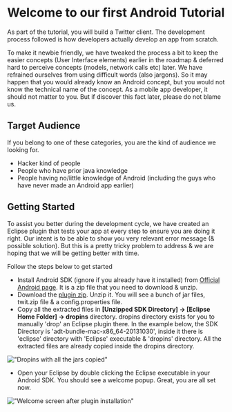 # Welcome to our first Android Tutorial

As part of the tutorial, you will build a Twitter client. The development process followed is how developers actually develop an app from scratch. 

To make it newbie friendly, we have tweaked the process a bit to keep the easier concepts (User Interface elements) earlier in the roadmap & deferred hard to perceive concepts (models, network calls etc) later. We have refrained ourselves from using difficult words (also jargons). So it may happen that you would already know an Android concept, but you would not know the technical name of the concept. 
As a mobile app developer, it should not matter to you. But if discover this fact later, please do not blame us. 

## Target Audience

If you belong to one of these categories, you are the kind of audience we looking for.

* Hacker kind of people
* People who have prior java knowledge
* People having no/little knowledge of Android (including the guys who have never made an Android app earlier)

## Getting Started

To assist you better during the development cycle, we have created an Eclipse plugin that tests your app at every step to ensure you are doing it right. Our intent is to be able to show you very relevant error message (& possible solution). But this is a pretty tricky problem to address & we are hoping that we will be getting better with time. 

Follow the steps below to get started

* Install Android SDK (ignore if you already have it installed) from [Official Android page](http://developer.android.com/sdk/index.html#download). It is a zip file that you need to download & unzip. 
* Download the [plugin zip](). Unzip it. You will see a bunch of jar files, twit.zip file & a config.properties file. 
* Copy all the extracted files in **[Unzipped SDK Directory] -> [Eclipse Home Folder] -> dropins** directory. dropins directory exists for you to manually 'drop' an Eclipse plugin there. In the example below, the SDK Directory is 'adt-bundle-mac-x86_64-20131030', inside it there is 'eclipse' directory with 'Eclipse' executable & 'dropins' directory. All the extracted files are already copied inside the dropins directory.

!["Dropins with all the jars copied"](/assets/twitter-client/dropins-location.png "Dropins with all the jars copied")

* Open your Eclipse by double clicking the Eclipse executable in your Android SDK. You should see a welcome popup. Great, you are all set now.

!["Welcome screen after plugin installation"](/assets/twitter-client/plugin-installation-welcome-popup.png "Welcome screen after plugin installation")
